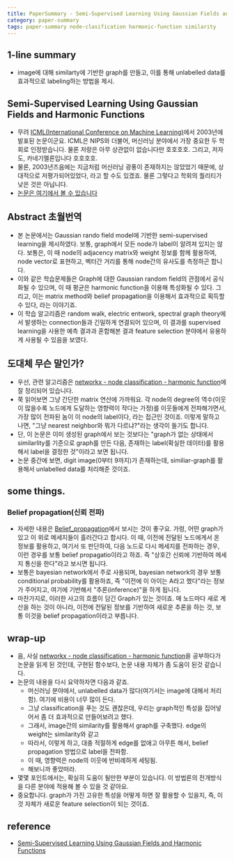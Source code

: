 ```yaml
---
title: PaperSummary - Semi-Supervised Learning Using Gaussian Fields and Harmonic Functions
category: paper-summary
tags: paper-summary node-clasification harmonic-function similarity
---
```


## 1-line summary 

- image에 대해 similarty에 기반한 graph를 만들고, 이를 통해 unlabelled data를 효과적으로 labeling하는 방법을 제시.

## Semi-Supervised Learning Using Gaussian Fields and Harmonic Functions

- 무려 [ICML(International Conference on Machine Learning)](https://en.wikipedia.org/wiki/International_Conference_on_Machine_Learning)에서 2003년에 발표된 논문이군요. ICML은 NIPS와 더불어, 머신러닝 분야에서 가장 중요한 두 학회로 인정받습니다. 물론 저랑은 아무 상관없이 없습니다만 호호호호. 그리고, 저자도, 카네기멜론입니다 호호호호.
- 물론, 2003년즈음에는 지금처럼 머신러닝 광풍이 존재하지는 않았었기 때문에, 상대적으로 저평가되어있었다, 라고 할 수도 있겠죠. 물론 그렇다고 학회의 퀄리티가 낮은 것은 아닙니다.
- [논문은 여기에서 볼 수 있습니다](http://mlg.eng.cam.ac.uk/zoubin/papers/zgl.pdf)

## Abstract 초월번역 

- 본 논문에서는 Gaussian rando field model에 기반한 semi-supervised learning을 제시하였다. 보통, graph에서 모든 node가 label이 알려져 있지는 않다. 보통은, 이 때 node의 adjacency matrix와 weight 정보를 함께 활용하여, node vector로 표현하고, 벡터간 거리를 통해 node간의 유사도를 측정하곤 합니다.
- 이와 같은 학습문제들은 Graph에 대한 Gaussian random field의 관점에서 공식화될 수 있으며, 이 때 평균은 harmonic function을 이용해 특성화될 수 있다. 그리고, 이는 matrix method와 belief propagation을 이용해서 효과적으로 획득할 수 있다, 라는 이야기죠.
- 이 학습 알고리즘은 random walk, electric entwork, spectral graph theory에서 발생하는 connection들과 긴밀하게 연결되어 있으며, 이 결과를 supervised learning을 사용한 예측 결과과 혼합해본 결과 feature selection 분야에서 유용하게 사용될 수 있음을 보였다. 

## 도대체 무슨 말인가? 

- 우선, 관련 알고리즘은 [networkx - node classification - harmonic function](https://networkx.github.io/documentation/stable/_modules/networkx/algorithms/node_classification/hmn.html#harmonic_function)에 잘 정리되어 있습니다. 
- 쭉 읽어보면 그냥 간단한 matrix 연산에 가까워요. 각 node의 degree의 역수(이웃이 많을수록 노드에게 도달하는 영향력이 작다는 가정)를 이웃들에게 전파해가면서, 가장 많이 전파된 놈이 이 node의 label이다, 라는 접근인 것이죠. 이렇게 말하고 나면, "그냥 nearest neighbor와 뭐가 다르냐?"라는 생각이 들기도 합니다.
- 단, 이 논문은 이미 생성된 graph에서 보는 것보다는 "graph가 없는 상태에서 similarlity를 기준으로 graph를 만든 다음, 존재하는 label(확실한 데이터)를 활용해서 label을 결정한 것"이라고 보면 됩니다.
- 논문 중간에 보면, digit image(0부터 9까지)가 존재하는데, similiar-graph를 활용해서 unlabelled data를 처리해준 것이죠.

## some things. 

### Belief propagation(신뢰 전파)

- 자세한 내용은 [Belief_propagation](https://en.wikipedia.org/wiki/Belief_propagation)에서 보시는 것이 좋구요. 가령, 어떤 graph가 있고 이 위로 메세지들이 흘러간다고 합시다. 이 때, 이전에 전달된 노드에게서 온 정보를 활용하고, 여기서 또 판단하여, 다음 노드로 다시 메세지를 전파하는 경우, 이런 경우를 보통 belief propagatio이라고 하죠. 즉 "상호간 신뢰에 기반하여 메세지 통신을 한다"라고 보시면 됩니다. 
- 보통은 bayesian network에서 주로 사용되며, bayesian network의 경우 보통 conditional probability를 활용하죠, 즉 "이전에 이 아이는 A라고 했다"라는 정보가 주어지고, 여기에 기반해서 "추론(inference)"을 하게 됩니다. 
- 마찬가지로, 이러한 사고의 흐름이 담긴 Graph가 있는 것이죠. 매 노드마다 새로 계산을 하는 것이 아니라, 이전에 전달된 정보를 기반하여 새로운 추론을 하는 것, 보통 이것을 belief propagation이라고 부릅니다.

## wrap-up

- 음, 사실 [networkx - node classification - harmonic function](https://networkx.github.io/documentation/stable/_modules/networkx/algorithms/node_classification/hmn.html#harmonic_function)을 공부하다가 논문을 읽게 된 것인데, 구현된 함수보다, 논문 내용 자체가 좀 도움이 된것 같습니다. 
- 논문의 내용을 다시 요약하자면 다음과 같죠.
    - 머신러닝 분야에서, unlabelled data가 많다(여기서는 image에 대해서 처리함). 여기에 비용이 너무 많이 든다. 
    - 그냥 classification을 푸는 것도 괜찮은데, 우리는 graph적인 특성을 집어넣어서 좀 더 효과적으로 만들어보려고 했다. 
    - 그래서, image간의 similarity를 활용해서 graph를 구축했다. edge의 weight는 similarity와 같고 
    - 따라서, 이렇게 하고, 대충 적절하게 edge를 없애고 아무튼 해서, belief propagation 방법으로 label을 전파함. 
    - 이 때, 영향력은 node의 이웃에 반비례하게 세팅됨. 
    - 해보니까 좋았떠라. 
- 몇몇 포인트에서는, 확실히 도움이 될만한 부분이 있습니다. 이 방법론의 전개방식을 다른 분야에 적용해 볼 수 있을 것 같아요.
- 중요합니다. graph가 가진 고유한 특성을 어떻게 하면 잘 활용할 수 있을지, 즉, 이것 자체가 새로운 feature selection이 되는 것이죠.

## reference

- [Semi-Supervised Learning Using Gaussian Fields and Harmonic Functions](http://mlg.eng.cam.ac.uk/zoubin/papers/zgl.pdf)